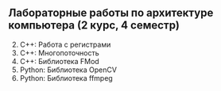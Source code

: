 ## Лабораторные работы по архитектуре компьютера (2 курс, 4 семестр)

2. C++: Работа с регистрами
3. C++: Многопоточность
4. C++: Библиотека FMod
5. Python: Библиотека OpenCV 
6. Python: Библиотека ffmpeg

